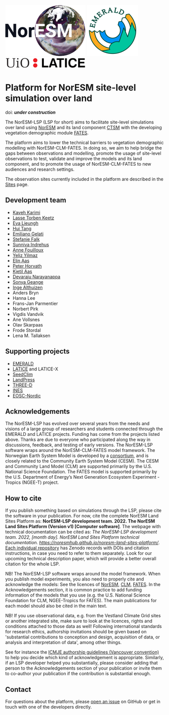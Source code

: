 [![NorESM](img/NORESM-logo.png "the Norwegian Earth System Model")](https://www.noresm.org/)
[![EMERALD](img/Emerald_darktext_whiteBG_small.png "EMERALD project")](https://www.mn.uio.no/geo/english/research/projects/emerald/)
[![LATICE](img/UiO_LATICE_logo_black_small.png "Land-ATmosphere Interactions in Cold Environments research group")](https://www.mn.uio.no/geo/english/research/groups/latice/)

# Platform for NorESM site-level simulation over land

doi: ***under construction***

The NorESM-LSP (LSP for short) aims to facilitate site-level simulations over land using [NorESM](https://github.com/NorESMhub/NorESM) and its land component [CTSM](https://github.com/NorESMhub/CTSM) with the developing vegetation demographic module [FATES](https://github.com/NGEET/fates). 

The platform aims to lower the technical barriers to vegetation demographic modelling with NorESM-CLM-FATES. In doing so, we aim to help bridge the gaps between observations and modelling, promote the usage of site-level observations to test, validate and improve the models and its land component, and to promote the usage of NorESM-CLM-FATES to new audiences and research settings.

The observation sites currently included in the platform are described in the [Sites](https://noresmhub.github.io/noresm-land-sites-platform/land-sites/) page. 

## Development team
* [Kaveh Karimi](https://github.com/ka7eh)
* [Lasse Torben Keetz](https://github.com/lasseke)
* [Eva Lieungh](https://github.com/evalieungh)
* [Hui Tang](https://github.com/huitang-earth)
* [Emiliano Gelati](https://github.com/emiliano-gelati)
* [Stefanie Falk](https://github.com/ziu1986)
* [Sunniva Indrehus](https://github.com/sunnivin)
* [Anne Fouilloux](https://github.com/annefou)
* [Yeliz Yilmaz](https://github.com/yelizy)
* [Elin Aas](https://github.com/ecaas)
* [Peter Horvath](https://github.com/peterhor)
* [Kjetil Aas](https://github.com/kjetilaas)
* [Devaraju Narayanappa](https://github.com/devarajun)
* [Sonya Geange](https://github.com/srg101)
* [Inge Althuizen](https://github.com/ingealthuizen)
* Anders Bryn
* Hanna Lee
* Frans-Jan Parmentier
* Norbert Pirk
* Vigdis Vandvik
* Ane Vollsnes
* Olav Skarpaas
* Frode Stordal
* Lena M. Tallaksen

## Supporting projects
* [EMERALD](https://www.mn.uio.no/geo/english/research/projects/emerald/)
* [LATICE](https://www.mn.uio.no/geo/english/research/groups/latice/) and LATICE-X
* [SeedClim](https://www.uib.no/en/rg/EECRG/55395/seedclim)
* [LandPress](https://www.uib.no/en/rg/EECRG/95156/landpress)
* [THREE-D](https://www.uib.no/en/rg/EECRG/126712/three-d)
* [INES](https://www.ines.noresm.org/)
* [EOSC-Nordic](https://www.eosc-nordic.eu/)

## Acknowledgements
The NorESM-LSP has evolved over several years from the needs and visions of a large group of researchers and students connected through the EMERALD and LATICE projects. Funding has come from the projects listed above. Thanks are due to everyone who participated along the way in discussions, feedback, and testing of early versions.
The NorESM-LSP software wraps around the NorESM-CLM-FATES model framework. The Norwegian Earth System Model is developed by a [consortium](https://www.noresm.org/consortium/), and is closely related to the Community Earth System Model (CESM). The CESM and Community Land Model (CLM) are supported primarily by the U.S. National Science Foundation. The FATES model is supported primarily by the U.S. Department of Energy’s Next Generation Ecosystem Experiment - Tropics (NGEE-T) project.

## How to cite
If you publish something based on simulations through the LSP, please cite the software in your publication. For now, cite the complete NorESM Land Sites Platform as: **NorESM-LSP development team. 2022. The NorESM Land Sites Platform (Version v1) [Computer software]**. The webpage with technical documentation can be cited as: *The NorESM-LSP development team. 2022, [month day]. NorESM Land Sites Platform technical documentation. https://noresmhub.github.io/noresm-land-sites-platform/*. [Each individual repository](https://noresmhub.github.io/noresm-land-sites-platform/documentation/#links-to-noresm-lsp-github-repositories) has Zenodo records with DOIs and citation instructions, in case you need to refer to them separately. 
Look for our upcoming technical description paper, which will provide a better overall citation for the whole LSP.

NB! The NorESM-LSP software wraps around the model framework. When you publish model experiments, you also need to properly cite and acknowledge the models: See the licences of [NorESM](https://github.com/NorESMhub/NorESM/blob/master/LICENSE.txt), [CLM](https://github.com/ESCOMP/CTSM/blob/master/LICENSE), [FATES](https://github.com/NGEET/fates/blob/master/LICENSE.txt). In the Acknowledgements section, it is common practice to add funding information of the models that you use (e.g. the U.S. National Science Foundation for CLM, NGEE-Tropics for FATES). The main publications for each model should also be cited in the main text.

NB! If you use observational data, e.g. from the Vestland Climate Grid sites or another integrated site, make sure to look at the licences, rights and conditions attached to those data as well! Following international standards for research ethics, authorship invitations should be given based on 'substantial contributions to conception and design, acquisition of data, or analysis and interpretation of data', among other things. 

See for instance the [ICMJE authorship guidelines (Vancouver convention)](https://www.icmje.org/recommendations/browse/roles-and-responsibilities/defining-the-role-of-authors-and-contributors.html) to help you decide which kind of acknowledgement is appropriate. Similarly, if an LSP developer helped you substantially, please consider adding that person to the Acknowledgements section of your publication or invite them to co-author your publication if the contribution is substantial enough. 

## Contact

For questions about the platform, please [open an issue](https://github.com/NorESMhub/noresm-land-sites-platform/issues/) on GitHub or get in touch with one of the developers directly.
